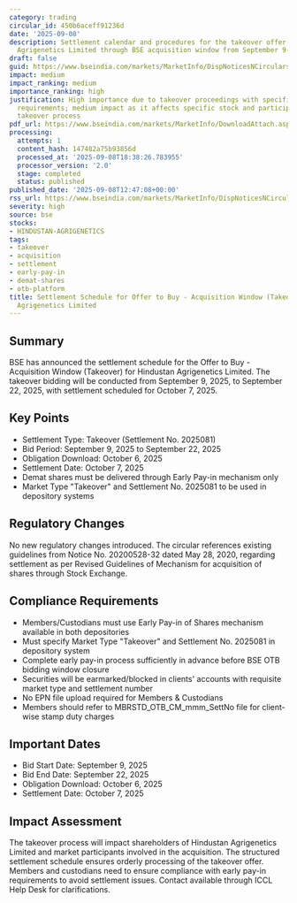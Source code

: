 ```yaml
---
category: trading
circular_id: 450b6aceff91236d
date: '2025-09-08'
description: Settlement calendar and procedures for the takeover offer of Hindustan
  Agrigenetics Limited through BSE acquisition window from September 9-22, 2025.
draft: false
guid: https://www.bseindia.com/markets/MarketInfo/DispNoticesNCirculars.aspx?Noticeid={A3909291-BDCA-41BD-96D9-C32BF3A0A5D4}&noticeno=20250908-22&dt=09/08/2025&icount=22&totcount=48&flag=0
impact: medium
impact_ranking: medium
importance_ranking: high
justification: High importance due to takeover proceedings with specific settlement
  requirements; medium impact as it affects specific stock and participants in the
  takeover process
pdf_url: https://www.bseindia.com/markets/MarketInfo/DownloadAttach.aspx?id=20250908-22&attachedId=
processing:
  attempts: 1
  content_hash: 147482a75b93856d
  processed_at: '2025-09-08T18:38:26.783955'
  processor_version: '2.0'
  stage: completed
  status: published
published_date: '2025-09-08T12:47:08+00:00'
rss_url: https://www.bseindia.com/markets/MarketInfo/DispNoticesNCirculars.aspx?Noticeid={A3909291-BDCA-41BD-96D9-C32BF3A0A5D4}&noticeno=20250908-22&dt=09/08/2025&icount=22&totcount=48&flag=0
severity: high
source: bse
stocks:
- HINDUSTAN-AGRIGENETICS
tags:
- takeover
- acquisition
- settlement
- early-pay-in
- demat-shares
- otb-platform
title: Settlement Schedule for Offer to Buy - Acquisition Window (Takeover) for Hindustan
  Agrigenetics Limited
---
```


## Summary

BSE has announced the settlement schedule for the Offer to Buy - Acquisition Window (Takeover) for Hindustan Agrigenetics Limited. The takeover bidding will be conducted from September 9, 2025, to September 22, 2025, with settlement scheduled for October 7, 2025.

## Key Points

- Settlement Type: Takeover (Settlement No. 2025081)
- Bid Period: September 9, 2025 to September 22, 2025
- Obligation Download: October 6, 2025
- Settlement Date: October 7, 2025
- Demat shares must be delivered through Early Pay-in mechanism only
- Market Type "Takeover" and Settlement No. 2025081 to be used in depository systems

## Regulatory Changes

No new regulatory changes introduced. The circular references existing guidelines from Notice No. 20200528-32 dated May 28, 2020, regarding settlement as per Revised Guidelines of Mechanism for acquisition of shares through Stock Exchange.

## Compliance Requirements

- Members/Custodians must use Early Pay-in of Shares mechanism available in both depositories
- Must specify Market Type "Takeover" and Settlement No. 2025081 in depository system
- Complete early pay-in process sufficiently in advance before BSE OTB bidding window closure
- Securities will be earmarked/blocked in clients' accounts with requisite market type and settlement number
- No EPN file upload required for Members & Custodians
- Members should refer to MBRSTD_OTB_CM_mmm_SettNo file for client-wise stamp duty charges

## Important Dates

- Bid Start Date: September 9, 2025
- Bid End Date: September 22, 2025
- Obligation Download: October 6, 2025
- Settlement Date: October 7, 2025

## Impact Assessment

The takeover process will impact shareholders of Hindustan Agrigenetics Limited and market participants involved in the acquisition. The structured settlement schedule ensures orderly processing of the takeover offer. Members and custodians need to ensure compliance with early pay-in requirements to avoid settlement issues. Contact available through ICCL Help Desk for clarifications.